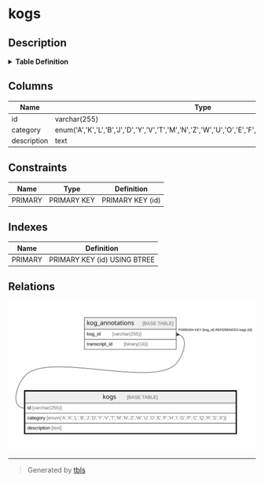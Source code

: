 # kogs

## Description

<details>
<summary><strong>Table Definition</strong></summary>

```sql
CREATE TABLE `kogs` (
  `id` varchar(255) NOT NULL,
  `category` enum('A','K','L','B','J','D','Y','V','T','M','N','Z','W','U','O','E','F','H','I','G','P','C','Q','R','S','X') NOT NULL,
  `description` text NOT NULL,
  PRIMARY KEY (`id`)
) ENGINE=InnoDB DEFAULT CHARSET=utf8mb4 COLLATE=utf8mb4_0900_ai_ci
```

</details>

## Columns

| Name        | Type                                                                                                          | Default | Nullable | Children                              | Parents | Comment |
| ----------- | ------------------------------------------------------------------------------------------------------------- | ------- | -------- | ------------------------------------- | ------- | ------- |
| id          | varchar(255)                                                                                                  |         | false    | [kog_annotations](kog_annotations.md) |         |         |
| category    | enum('A','K','L','B','J','D','Y','V','T','M','N','Z','W','U','O','E','F','H','I','G','P','C','Q','R','S','X') |         | false    |                                       |         |         |
| description | text                                                                                                          |         | false    |                                       |         |         |

## Constraints

| Name    | Type        | Definition       |
| ------- | ----------- | ---------------- |
| PRIMARY | PRIMARY KEY | PRIMARY KEY (id) |

## Indexes

| Name    | Definition                   |
| ------- | ---------------------------- |
| PRIMARY | PRIMARY KEY (id) USING BTREE |

## Relations

![er](kogs.svg)

---

> Generated by [tbls](https://github.com/k1LoW/tbls)
